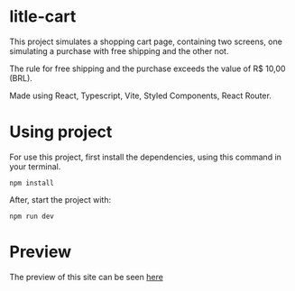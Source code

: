 # litle-cart

This project simulates a shopping cart page, containing two screens, one simulating a purchase with free shipping and the other not.

The rule for free shipping and the purchase exceeds the value of R$ 10,00 (BRL).

Made using React, Typescript, Vite, Styled Components, React Router.

# Using project

For use this project, first install the dependencies, using this command in your terminal.

```
npm install
```

After, start the project with:
```
npm run dev 
```

# Preview

The preview of this site can be seen [here](https://litle-cart.netlify.app/)